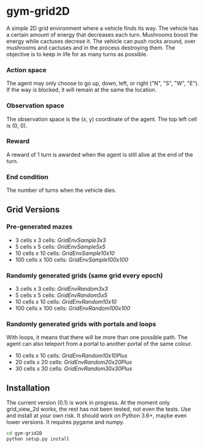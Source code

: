 # gym-grid2D

A simple 2D grid environment where a vehicle finds its way. The vehicle has a certain amount of energy that decreases each turn. Mushrooms boost the energy while cactuses decrese it. The vehicle can push rocks around, over mushrooms and cactuses and in the process destroying them.
The objective is to keep in life for as many turns as possible. 

### Action space
The agent may only choose to go up, down, left, or right ("N", "S", "W", "E"). If the way is blocked, it will remain at the same the location. 

### Observation space
The observation space is the (x, y) coordinate of the agent. The top left cell is (0, 0).

### Reward
A reward of 1 turn is awarded when the agent is still alive at the end of the turn.

### End condition
The number of turns when the vehicle dies. 

## Grid Versions

### Pre-generated mazes
* 3 cells x 3 cells: _GridEnvSample3x3_
* 5 cells x 5 cells: _GridEnvSample5x5_
* 10 cells x 10 cells: _GridEnvSample10x10_
* 100 cells x 100 cells: _GridEnvSample100x100_

### Randomly generated grids (same grid every epoch)
* 3 cells x 3 cells: _GridEnvRandom3x3_
* 5 cells x 5 cells: _GridEnvRandom5x5_
* 10 cells x 10 cells: _GridEnvRandom10x10_
* 100 cells x 100 cells: _GridEnvRandom100x100_

### Randomly generated grids with portals and loops
With loops, it means that there will be more than one possible path.
The agent can also teleport from a portal to another portal of the same colour. 
* 10 cells x 10 cells: _GridEnvRandom10x10Plus_
* 20 cells x 20 cells: _GridEnvRandom20x20Plus_
* 30 cells x 30 cells: _GridEnvRandom30x30Plus_

## Installation
The current version (0.1) is work in progress. At the moment only grid_view_2d 
works, the rest has not been tested, not even the tests. Use and install at 
your own risk.
It should work on Python 3.6+, maybe even lower versions. 
It requires pygame and numpy. 

```bash
cd gym-grid2D
python setup.py install
```
